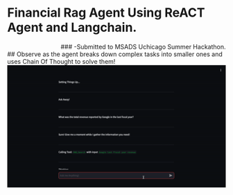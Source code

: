 # Financial Rag Agent Using ReACT Agent and Langchain.
<div style="text-align: right">### -Submitted to MSADS Uchicago Summer Hackathon.</div>
## Observe as the agent breaks down complex tasks into smaller ones and uses Chain Of Thought to solve them!
<img src="https://github.com/aayushv001/ReactFinancialRAG/blob/main/demo.gif"/>

